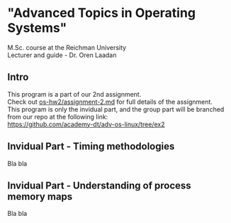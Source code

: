# "Advanced Topics in Operating Systems" 
 M.Sc. course at the Reichman University <br/>
 Lecturer and guide - Dr. Oren Laadan <br/>
## Intro

This program is a part of our 2nd assignment. <br/>
Check out <a href="https://github.com/GlaiChen/os-hw2/blob/main/assignment-2.md">os-hw2/assignment-2.md</a> for full details of the assignment. <br/>
This program is only the invidual part, and the group part will be branched from our repo at the following link: <br/>https://github.com/academy-dt/adv-os-linux/tree/ex2 </br>

## Invidual Part - Timing methodologies
Bla bla
## Invidual Part - Understanding of process memory maps
Bla bla
